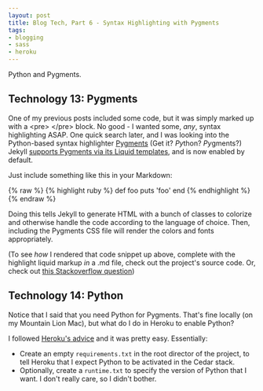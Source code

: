 ```yaml
---
layout: post
title: Blog Tech, Part 6 - Syntax Highlighting with Pygments
tags:
- blogging
- sass
- heroku
---
```

Python and Pygments.

Technology 13: Pygments
---
One of my previous posts included some code, but it was simply marked up with a &lt;pre&gt; &lt;/pre&gt; block.  No good - I wanted some, *any*, syntax highlighting ASAP.  One quick search later, and I was looking into the Python-based syntax highlighter [Pygments](http://pygments.org/) (Get it?  *Py*thon? *Py*gments?)  Jekyll [supports Pygments via its Liquid templates](http://jekyllrb.com/docs/templates/), and is now enabled by default.

Just include something like this in your Markdown:

{% raw %}
    {% highlight ruby %}
    def foo
      puts 'foo'
    end
    {% endhighlight %}
{% endraw %}

Doing this tells Jekyll to generate HTML with a bunch of classes to colorize and otherwise handle the code according to the language of choice.  Then, including the Pygments CSS file will render the colors and fonts appropriately.

(To see *how* I rendered that code snippet up above, complete with the highlight liquid markup *in* a .md file, check out the project\'s source code.  Or, check out [this Stackoverflow question](http://stackoverflow.com/questions/3426182/how-to-escape-liquid-template-tags))

Technology 14: Python
---
Notice that I said that you need Python for Pygments.   That's fine locally (on my Mountain Lion Mac), but what do I do in Heroku to enable Python?

I followed [Heroku\'s advice](https://devcenter.heroku.com/articles/python-support) and it was pretty easy.  Essentially:

- Create an empty `requirements.txt` in the root director of the project, to tell Heroku that I expect Python to be activated in the Cedar stack.
- Optionally, create a `runtime.txt` to specify the version of Python that I want.  I don\'t really care, so I didn\'t bother.